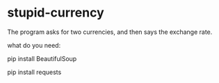 # stupid-currency
The program asks for two currencies, and then says the exchange rate.

what do you need:

pip install BeautifulSoup

pip install requests
